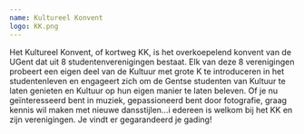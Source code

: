 ```yaml
---
name: Kultureel Konvent
logo: KK.png
---
```

Het Kultureel Konvent, of kortweg KK, is het overkoepelend konvent van de UGent dat uit 8 studentenverenigingen bestaat. Elk van deze 8 verenigingen probeert een eigen deel van de Kultuur met grote K te introduceren in het studentenleven en engageert zich om de Gentse studenten van Kultuur te laten genieten en Kultuur op hun eigen manier te laten beleven.
Of je nu geïnteresseerd bent in muziek, gepassioneerd bent door fotografie, graag kennis wil maken met nieuwe dansstijlen…i edereen is welkom bij het KK en zijn verenigingen. Je vindt er gegarandeerd je gading!